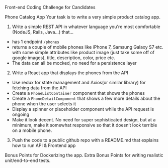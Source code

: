 Front-end Coding Challenge for Candidates

Phone Catalog App
Your task is to write a very simple product catalog app.

1. Write a simple REST API in whatever language you're most comfortable (NodeJS, Rails, Java…) that…

  - has 1 endpoint `/phones`
  - returns a couple of mobile phones like iPhone 7, Samsung Galaxy S7 etc. with some simple attributes like product image (just take some off of google images), title, description, color, price etc.
  - The data can all be mocked, no need for a persistence layer

2. Write a React app that displays the phones from the API

  - Use redux for state management and Axios(or similar library) for fetching data from the API
  - Create a `PhoneListContainer` component that shows the phones
  - Create a `PhoneDetailComponent` that shows a few more details about the phone when the user selects it
  - Display a spinner or placeholder component while the API request is ongoing
  - Make it look decent. No need for super sophisticated design, but at a minimum, make it somewhat responsive so that it doesn’t look terrible on a mobile phone.

3. Push the code to a public github repo with a README.md that explains how to run API & Frontend app

Bonus Points for Dockerizing the app.
Extra Bonus Points for writing realistic unit/end-to-end tests.
